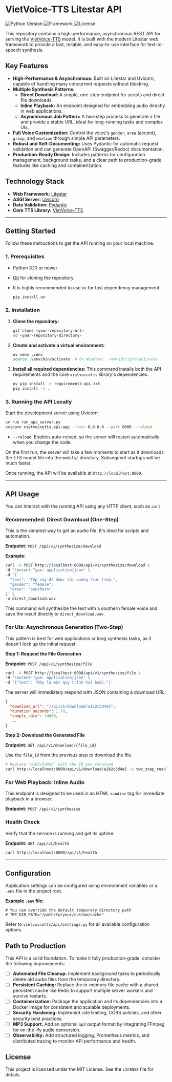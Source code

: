 # VietVoice-TTS Litestar API

![Python Version](https://img.shields.io/badge/python-3.10%2B-blue)
![Framework](https://img.shields.io/badge/framework-Litestar-purple)
![License](https://img.shields.io/badge/license-MIT-green)

This repository contains a high-performance, asynchronous REST API for serving the [VietVoice-TTS](https://github.com/v-nhandt/VietVoice-TTS) model. It is built with the modern Litestar web framework to provide a fast, reliable, and easy-to-use interface for text-to-speech synthesis.

## Key Features

- **High-Performance & Asynchronous:** Built on Litestar and Uvicorn, capable of handling many concurrent requests without blocking.
- **Multiple Synthesis Patterns:**
  - **Direct Download:** A simple, one-step endpoint for scripts and direct file downloads.
  - **Inline Playback:** An endpoint designed for embedding audio directly in web applications.
  - **Asynchronous Job Pattern:** A two-step process to generate a file and provide a stable URL, ideal for long-running tasks and complex UIs.
- **Full Voice Customization:** Control the voice's `gender`, `area` (accent), `group`, and `emotion` through simple API parameters.
- **Robust and Self-Documenting:** Uses Pydantic for automatic request validation and can generate OpenAPI (Swagger/Redoc) documentation.
- **Production-Ready Design:** Includes patterns for configuration management, background tasks, and a clear path to production-grade features like caching and containerization.

## Technology Stack

- **Web Framework:** [Litestar](https://litestar.dev/)
- **ASGI Server:** [Uvicorn](https://www.uvicorn.org/)
- **Data Validation:** [Pydantic](https://docs.pydantic.dev/)
- **Core TTS Library:** [VietVoice-TTS](https://github.com/v-nhandt/VietVoice-TTS)

---

## Getting Started

Follow these instructions to get the API running on your local machine.

### 1. Prerequisites

- Python 3.10 or newer.
- [Git](https://git-scm.com/) for cloning the repository.
- It is highly recommended to use `uv` for fast dependency management.

  ```bash
  pip install uv
  ```

### 2. Installation

1. **Clone the repository:**

   ```bash
   git clone <your-repository-url>
   cd <your-repository-directory>
   ```

2. **Create and activate a virtual environment:**

   ```bash
   uv venv .venv
   source .venv/bin/activate  # On Windows: .venv\Scripts\activate
   ```

3. **Install all required dependencies:**
   This command installs both the API requirements and the core `vietvoicetts` library's dependencies.

   ```bash
   uv pip install -r requirements-api.txt
   pip install -e .
   ```

### 3. Running the API Locally

Start the development server using Uvicorn:

```bash
uv run run_api_server.py
uvicorn vietvoicetts.api:app --host 0.0.0.0 --port 8000 --reload
```

- `--reload`: Enables auto-reload, so the server will restart automatically when you change the code.

On the first run, the server will take a few moments to start as it downloads the TTS model file into the `models/` directory. Subsequent startups will be much faster.

Once running, the API will be available at `http://localhost:8000`.

---

## API Usage

You can interact with the running API using any HTTP client, such as `curl`.

### **Recommended: Direct Download (One-Step)**

This is the simplest way to get an audio file. It's ideal for scripts and automation.

**Endpoint:** `POST /api/v1/synthesize/download`

**Example:**

```bash
curl -X POST http://localhost:8000/api/v1/synthesize/download \
-H "Content-Type: application/json" \
-d '{
  "text": "Tệp này đã được tải xuống trực tiếp.",
  "gender": "female",
  "area": "southern"
}' \
-o direct_download.wav
```

This command will synthesize the text with a southern female voice and save the result directly to `direct_download.wav`.

### **For UIs: Asynchronous Generation (Two-Step)**

This pattern is best for web applications or long synthesis tasks, as it doesn't lock up the initial request.

**Step 1: Request the File Generation**

**Endpoint:** `POST /api/v1/synthesize/file`

```bash
curl -X POST http://localhost:8000/api/v1/synthesize/file \
-H "Content-Type: application/json" \
-d '{"text": "Đây là một quy trình hai bước."}'
```

The server will immediately respond with JSON containing a download URL:

```json
{
  "download_url": "/api/v1/download/a1b2c3d4e5",
  "duration_seconds": 1.78,
  "sample_rate": 24000,
  ...
}
```

**Step 2: Download the Generated File**

**Endpoint:** `GET /api/v1/download/{file_id}`

Use the `file_id` from the previous step to download the file.

```bash
# Replace 'a1b2c3d4e5' with the ID you received
curl http://localhost:8000/api/v1/download/a1b2c3d4e5 -o two_step_result.wav
```

### **For Web Playback: Inline Audio**

This endpoint is designed to be used in an HTML `<audio>` tag for immediate playback in a browser.

**Endpoint:** `POST /api/v1/synthesize`

### **Health Check**

Verify that the service is running and get its uptime.

**Endpoint:** `GET /api/v1/health`

```bash
curl http://localhost:8000/api/v1/health
```

---

## Configuration

Application settings can be configured using environment variables or a `.env` file in the project root.

**Example `.env` file:**

```
# You can override the default temporary directory path
# TMP_DIR_PATH="/path/to/your/custom/cache"
```

Refer to `vietvoicetts/api/settings.py` for all available configuration options.

## Path to Production

This API is a solid foundation. To make it fully production-grade, consider the following improvements:

- [ ] **Automated File Cleanup:** Implement background tasks to periodically delete old audio files from the temporary directory.
- [ ] **Persistent Caching:** Replace the in-memory file cache with a shared, persistent cache like Redis to support multiple server workers and survive restarts.
- [ ] **Containerization:** Package the application and its dependencies into a Docker image for consistent and scalable deployments.
- [ ] **Security Hardening:** Implement rate limiting, CORS policies, and other security best practices.
- [ ] **MP3 Support:** Add an optional `mp3` output format by integrating FFmpeg for on-the-fly audio conversion.
- [ ] **Observability:** Add structured logging, Prometheus metrics, and distributed tracing to monitor API performance and health.

## License

This project is licensed under the MIT License. See the `LICENSE` file for details.
